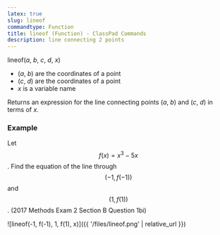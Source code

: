 ```yaml
---
latex: true
slug: lineof
commandtype: Function
title: lineof (Function) - ClassPad Commands
description: line connecting 2 points
---
```


lineof(*a*, *b*, *c*, *d*, *x*)

- (*a*, *b*) are the coordinates of a point
- (*c*, *d*) are the coordinates of a point
- *x* is a variable name

Returns an expression for the line connecting points (*a*, *b*) and (*c*, *d*) in terms of *x*.

### Example

Let $$ f(x) = x^3 - 5x $$. Find the equation of the line through $$ (-1, f(-1)) $$ and $$ (1, f(1)) $$. (2017 Methods Exam 2 Section B Question 1bi)

![lineof(-1, f(-1), 1, f(1), x)]({{ '/files/lineof.png' | relative_url }})